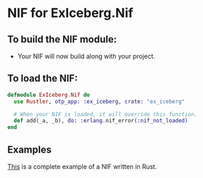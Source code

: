 # NIF for ExIceberg.Nif

## To build the NIF module:

- Your NIF will now build along with your project.

## To load the NIF:

```elixir
defmodule ExIceberg.Nif do
  use Rustler, otp_app: :ex_iceberg, crate: "ex_iceberg"

  # When your NIF is loaded, it will override this function.
  def add(_a, _b), do: :erlang.nif_error(:nif_not_loaded)
end
```

## Examples

[This](https://github.com/rusterlium/NifIo) is a complete example of a NIF written in Rust.
